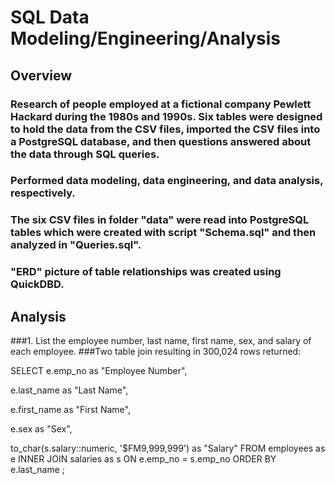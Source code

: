 # SQL Data Modeling/Engineering/Analysis
## Overview
### Research of people employed at a fictional company Pewlett Hackard during the 1980s and 1990s. Six tables were designed to hold the data from the CSV files, imported the CSV files into a PostgreSQL database, and then questions answered about the data through SQL queries.
### Performed data modeling, data engineering, and data analysis, respectively.

### The six CSV files in folder "data" were read into PostgreSQL tables which were created with script "Schema.sql" and then analyzed in "Queries.sql".
### "ERD" picture of table relationships was created using QuickDBD.

## Analysis
###1. List the employee number, last name, first name, sex, and salary of each employee.
###Two table join resulting in 300,024 rows returned:

SELECT e.emp_no as "Employee Number", 

e.last_name as "Last Name", 

e.first_name as "First Name", 

e.sex as "Sex", 

to_char(s.salary::numeric, '$FM9,999,999') as "Salary"
FROM employees as e
INNER JOIN salaries as s
ON e.emp_no = s.emp_no
ORDER BY e.last_name
;
